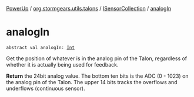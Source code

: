 [PowerUp](../../index.md) / [org.stormgears.utils.talons](../index.md) / [ISensorCollection](index.md) / [analogIn](./analog-in.md)

# analogIn

`abstract val analogIn: `[`Int`](https://kotlinlang.org/api/latest/jvm/stdlib/kotlin/-int/index.html)

Get the position of whatever is in the analog pin of the Talon, regardless of
whether it is actually being used for feedback.

**Return**
the 24bit analog value.  The bottom ten bits is the ADC (0 - 1023)
on the analog pin of the Talon. The upper 14 bits tracks the overflows and underflows
(continuous sensor).

